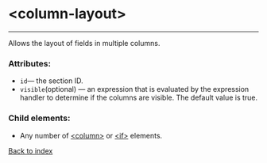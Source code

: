 # \<column-layout>

---

Allows the layout of fields in multiple columns.

### Attributes:
* `id`&mdash; the section ID.
* `visible`(optional) &mdash; an expression that is evaluated by the expression handler to determine if the columns are visible. The default value is true.

### Child elements:
* Any number of [\<column>](./column.md) or [\<if>](./if.md) elements.

[Back to index](./README.md)